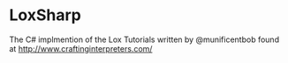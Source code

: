 # LoxSharp
The C# implmention of the Lox Tutorials written by @munificentbob found at http://www.craftinginterpreters.com/
